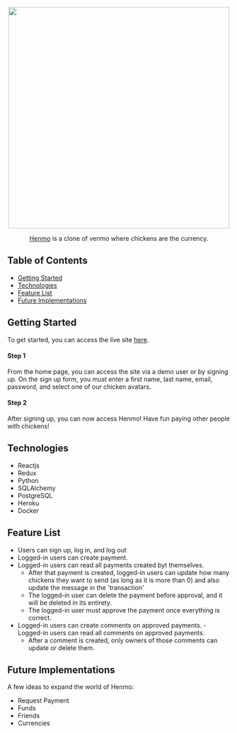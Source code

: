 <p align="center">
  <img src="https://user-images.githubusercontent.com/87240318/167636941-e3d6e24e-da11-4d2c-8e8e-7ff3353cc8dc.png" width="500"/>
</p>

<p align="center">
   <a href="https://henmo.herokuapp.com/home">Henmo</a> is a clone of venmo where chickens are the currency.
</p>


## Table of Contents
- [Getting Started](https://github.com/danguai/henmo#getting-started)
- [Technologies](https://github.com/danguai/henmo#technologies)
- [Feature List](https://github.com/danguai/henmo#feature-list)
- [Future Implementations](https://github.com/danguai/henmo#future-implementation)



## Getting Started
To get started, you can access the live site [here](https://henmo.herokuapp.com/home).

#### Step 1

From the home page, you can access the site via a demo user or by signing up. On the sign up form, you must enter a first name, last name, email, password, and select one of our chicken avatars.

#### Step 2

After signing up, you can now access Henmo! Have fun paying other people with chickens!

## Technologies
- Reactjs
- Redux
- Python
- SQLAlchemy
- PostgreSQL
- Heroku
- Docker

## Feature List
- Users can sign up, log in, and log out
- Logged-in users can create payment.
- Logged-in users can read all payments created byt themselves.
   - After that payment is created, logged-in users can update how many chickens they want to send (as long as it is more than 0) and also update the message in the 'transaction'
   - The logged-in user can delete the payment before approval, and it will be deleted in its entirety.
   - The logged-in user must approve the payment once everything is correct.
- Logged-in users can create comments on approved payments.
-Logged-in users can read all comments on approved payments.
   - After a comment is created, only owners of those comments can update or delete them.

## Future Implementations
A few ideas to expand the world of Henmo:
- Request Payment
- Funds
- Friends
- Currencies
